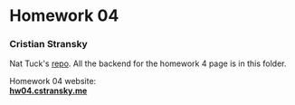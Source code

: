 # Homework 04
### Cristian Stransky  
  
Nat Tuck's [repo](https://github.com/NatTuck/memory). All the backend
for the homework 4 page is in this folder.  
  
Homework 04 website:  
**[hw04.cstransky.me](http://hw04.cstransky.me)**  
